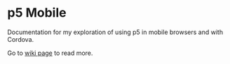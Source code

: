 <h1>p5 Mobile</h1>

Documentation for my exploration of using p5 in mobile browsers and with Cordova. 

Go to [wiki page](https://github.com/OhJia/p5Mobile/wiki) to read more. 